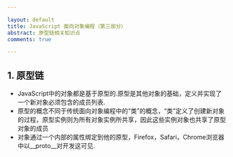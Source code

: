 ```yaml
---

layout: default
title: JavaScript 面向对象编程（第三部分）
abstract: 原型链相关知识点
comments: true

---
```


## 1. 原型链

- JavaScript中的对象都是基于原型的.原型是其他对象的基础，定义并实现了一个新对象必须包含的成员列表.
- 原型的概念不同于传统面向对象编程中的“类”的概念，“类”定义了创建新对象的过程，原型实例则为所有对象实例所共享，因此这些实例对象也共享了原型对象的成员
- 对象通过一个内部的属性绑定到他的原型，Firefox，Safari，Chrome浏览器中以\_\_proto\_\_对开发这可见. 






